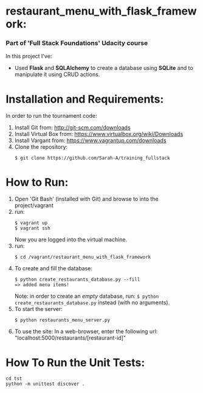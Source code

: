 
restaurant_menu_with_flask_framework:
======================================
### Part of 'Full Stack Foundations' Udacity course

In this project I've:
* Used **Flask** and **SQLAlchemy** to create a database using **SQLite** and to manipulate it using CRUD actions.

  
Installation and Requirements:
=======================================
In order to run the tournament code:  
1. Install Git from: <http://git-scm.com/downloads>  
2. Install Virtual Box from: <https://www.virtualbox.org/wiki/Downloads>  
3. Install Vargant from: <https://www.vagrantup.com/downloads>  
4. Clone the repository: 
	```
	$ git clone https://github.com/Sarah-A/training_fullstack
	``` 

How to Run:
========================
1. Open 'Git Bash' (installed with Git) and browse to into the project/vagrant  
2. run:  
	```
	$ vagrant up
	$ vagrant ssh
	```
   Now you are logged into the virtual machine.  
3. run:  
	``` 
	$ cd /vagrant/restaurant_menu_with_flask_framework 
	```  
4. To create and fill the database:
	```
	$ python create_restaurants_database.py --fill
	=> added menu items!
	```
	Note: in order to create an *empty* database, run: `$ python create_restaurants_database.py` instead (with no arguments). 
5. To start the server:
	```
	$ python restaurants_menu_server.py
	```
6. To use the site:
	In a web-browser, enter the following url: "localhost:5000/restaurants/[restaurant-id]" 

How To Run the Unit Tests:
======================================
``` 
cd tst
python -m unittest discover .
```

